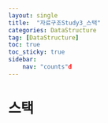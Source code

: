 ```yaml
---
layout: single
title:  "자료구조Study3_스택"
categories: DataStructure
tag: [DataStructure]
toc: true
toc_sticky: true
sidebar:
    nav: "counts"d
---
```



# 스택

